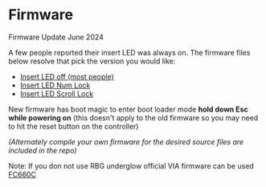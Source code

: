 # Firmware

Firmware Update June 2024

A few people reported their insert LED was always on.  The firmware files below resolve that pick the version you would like:

- [Insert LED off (most people)](davek184_fc660c_vial_BgRgb44LEDs_InsertLED_Off.hex)
- [Insert LED Num Lock](davek184_fc660c_vial_BgRgb44LEDs_InsertLED_NumLock.hex)
- [Insert LED Scroll Lock](davek184_fc660c_vial_BgRgb44LEDs_InsertLED_ScrollLock.hex)

New firmware has boot magic to enter boot loader mode **hold down Esc while powering on** (this doesn't apply to the old firmware so you may need to hit the reset button on the controller)

*(Alternately compile your own firmware for the desired source files are included in the repo)*

Note: If you don not use RBG underglow official VIA firmware can be used [FC660C](https://www.caniusevia.com/docs/download_firmware)
